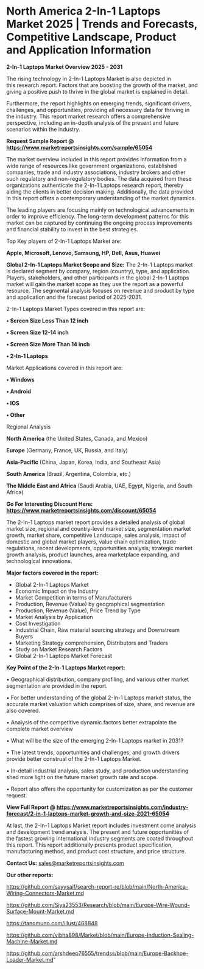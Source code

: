 # North America 2-In-1 Laptops Market 2025 | Trends and Forecasts, Competitive Landscape, Product and Application Information

<Strong> 2-In-1 Laptops Market Overview 2025 - 2031</strong>

The rising technology in 2-In-1 Laptops Market is also depicted in this research report. Factors that are boosting the growth of the market, and giving a positive push to thrive in the global market is explained in detail.

Furthermore, the report highlights on emerging trends, significant drivers, challenges, and opportunities, providing all necessary data for thriving in the industry. This report market research offers a comprehensive perspective, including an in-depth analysis of the present and future scenarios within the industry.

<strong>Request Sample Report @ <a href=https://www.marketreportsinsights.com/sample/65054>https://www.marketreportsinsights.com/sample/65054</a></strong>

The market overview included in this report provides information from a wide range of resources like government organizations, established companies, trade and industry associations, industry brokers and other such regulatory and non-regulatory bodies. The data acquired from these organizations authenticate the 2-In-1 Laptops research report, thereby aiding the clients in better decision making. Additionally, the data provided in this report offers a contemporary understanding of the market dynamics.

The leading players are focusing mainly on technological advancements in order to improve efficiency. The long-term development patterns for this market can be captured by continuing the ongoing process improvements and financial stability to invest in the best strategies.

Top Key players of 2-In-1 Laptops Market are:

<strong>Apple, Microsoft, Lenovo, Samsung, HP, Dell, Asus, Huawei</strong>

<strong><b>Global 2-In-1 Laptops Market Scope and Size:</b></strong>
The 2-In-1 Laptops market is declared segment by company, region (country), type, and application. Players, stakeholders, and other participants in the global 2-In-1 Laptops market will gain the market scope as they use the report as a powerful resource. The segmental analysis focuses on revenue and product by type and application and the forecast period of 2025-2031.

2-In-1 Laptops Market Types covered in this report are:

<strong>• Screen Size Less Than 12 inch

• Screen Size 12-14 inch

• Screen Size More Than 14 inch

• 2-In-1 Laptops</strong>

Market Applications covered in this report are:

<strong>• Windows

• Android

• IOS

• Other</strong> 

Regional Analysis

<strong>North America</strong> (the United States, Canada, and Mexico)

<strong>Europe</strong> (Germany, France, UK, Russia, and Italy)

<strong>Asia-Pacific</strong> (China, Japan, Korea, India, and Southeast Asia)

<strong>South America</strong> (Brazil, Argentina, Colombia, etc.)

<strong>The Middle East and Africa</strong> (Saudi Arabia, UAE, Egypt, Nigeria, and South Africa)

<strong>Go For Interesting Discount Here: <a href=https://www.marketreportsinsights.com/discount/65054>https://www.marketreportsinsights.com/discount/65054</a></strong>

The 2-In-1 Laptops market report provides a detailed analysis of global market size, regional and country-level market size, segmentation market growth, market share, competitive Landscape, sales analysis, impact of domestic and global market players, value chain optimization, trade regulations, recent developments, opportunities analysis, strategic market growth analysis, product launches, area marketplace expanding, and technological innovations.

<strong><b>Major factors covered in the report:</b></strong>
<ul>
  <li>Global 2-In-1 Laptops Market </li>
  <li>Economic Impact on the Industry</li>
  <li>Market Competition in terms of Manufacturers</li>
  <li>Production, Revenue (Value) by geographical segmentation</li>
  <li>Production, Revenue (Value), Price Trend by Type</li>
  <li>Market Analysis by Application</li>
  <li>Cost Investigation</li>
  <li>Industrial Chain, Raw material sourcing strategy and Downstream Buyers</li>
  <li>Marketing Strategy comprehension, Distributors and Traders</li>
  <li>Study on Market Research Factors</li>
  <li>Global 2-In-1 Laptops Market Forecast</li>
</ul>

<strong><b>Key Point of the 2-In-1 Laptops Market report:</b></strong>

• Geographical distribution, company profiling, and various other market segmentation are provided in the report.

• For better understanding of the global 2-In-1 Laptops market status, the accurate market valuation which comprises of size, share, and revenue are also covered.

• Analysis of the competitive dynamic factors better extrapolate the complete market overview

• What will be the size of the emerging 2-In-1 Laptops market in 2031?

• The latest trends, opportunities and challenges, and growth drivers provide better construal of the 2-In-1 Laptops Market.

• In-detail industrial analysis, sales study, and production understanding shed more light on the future market growth rate and scope.

• Report also offers the opportunity for customization as per the customer request.

<strong><b>View Full Report @ <a href=https://www.marketreportsinsights.com/industry-forecast/2-in-1-laptops-market-growth-and-size-2021-65054>https://www.marketreportsinsights.com/industry-forecast/2-in-1-laptops-market-growth-and-size-2021-65054</a></b></strong>


At last, the 2-In-1 Laptops Market report includes investment come analysis and development trend analysis. The present and future opportunities of the fastest growing international industry segments are coated throughout this report. This report additionally presents product specification, manufacturing method, and product cost structure, and price structure.

<strong>Contact Us:</strong>
sales@marketreportsinsights.com

<strong>Our other reports:</strong>

<a href=https://github.com/sayysaif/search-report-re/blob/main/North-America-Wiring-Connectors-Market.md>https://github.com/sayysaif/search-report-re/blob/main/North-America-Wiring-Connectors-Market.md</a>

<a href=https://github.com/Siya23553/Research/blob/main/Europe-Wire-Wound-Surface-Mount-Market.md>https://github.com/Siya23553/Research/blob/main/Europe-Wire-Wound-Surface-Mount-Market.md</a>

<a href=https://tanomuno.com/illust/468848>https://tanomuno.com/illust/468848</a>

<a href=https://github.com/vibha898/Market/blob/main/Europe-Induction-Sealing-Machine-Market.md>https://github.com/vibha898/Market/blob/main/Europe-Induction-Sealing-Machine-Market.md</a>

<a href=https://github.com/arshdeep76555/trendss/blob/main/Europe-Backhoe-Loader-Market.md>https://github.com/arshdeep76555/trendss/blob/main/Europe-Backhoe-Loader-Market.md</a>"
